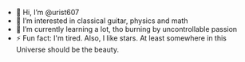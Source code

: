 - 👋 Hi, I’m @urist607
- 👀 I’m interested in classical guitar, physics and math
- 🌱 I’m currently learning a lot, tho burning by uncontrollable passion
- ⚡ Fun fact: I'm tired. Also, I like stars. At least somewhere in this Universe should be the beauty.

<!---
urist607/urist607 is a ✨ special ✨ repository because its `README.md` (this file) appears on your GitHub profile.
You can click the Preview link to take a look at your changes.
--->
